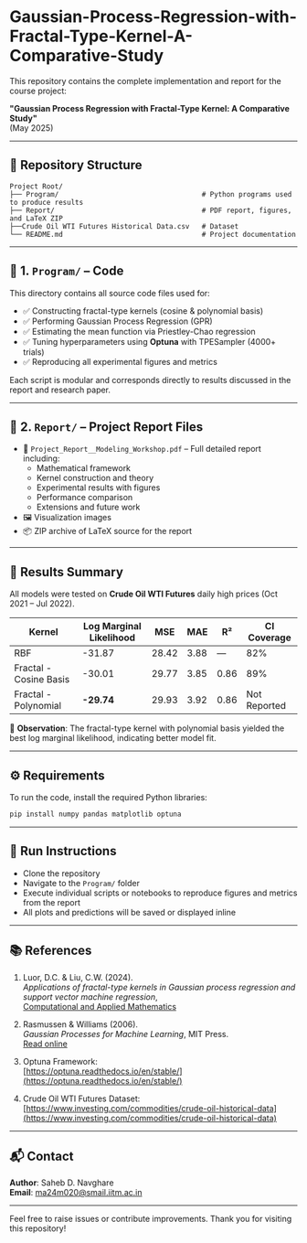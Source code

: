 # Gaussian-Process-Regression-with-Fractal-Type-Kernel-A-Comparative-Study

This repository contains the complete implementation and report for the course project:

**"Gaussian Process Regression with Fractal-Type Kernel: A Comparative Study"**  
(May 2025)

---

## 📁 Repository Structure

```
Project Root/
├── Program/                                   # Python programs used to produce results
├── Report/                                    # PDF report, figures, and LaTeX ZIP
├──Crude Oil WTI Futures Historical Data.csv   # Dataset
└── README.md                                  # Project documentation
```

---

## 📌 1. `Program/` – Code

This directory contains all source code files used for:

- ✅ Constructing fractal-type kernels (cosine & polynomial basis)
- ✅ Performing Gaussian Process Regression (GPR)
- ✅ Estimating the mean function via Priestley-Chao regression
- ✅ Tuning hyperparameters using **Optuna** with TPESampler (4000+ trials)
- ✅ Reproducing all experimental figures and metrics

Each script is modular and corresponds directly to results discussed in the report and research paper.

---

## 📌 2. `Report/` – Project Report Files

- 📄 `Project_Report__Modeling_Workshop.pdf` – Full detailed report including:
  - Mathematical framework
  - Kernel construction and theory
  - Experimental results with figures
  - Performance comparison
  - Extensions and future work
- 🖼️ Visualization images
- 📦 ZIP archive of LaTeX source for the report

---

## 🧪 Results Summary

All models were tested on **Crude Oil WTI Futures** daily high prices (Oct 2021 – Jul 2022).

| **Kernel**               | **Log Marginal Likelihood** | **MSE** | **MAE** | **R²**  | **CI Coverage** |
|--------------------------|-----------------------------|---------|---------|--------|-----------------|
| RBF                      | -31.87                      | 28.42   | 3.88    | —      | 82%             |
| Fractal - Cosine Basis   | -30.01                      | 29.77   | 3.85    | 0.86   | 89%             |
| Fractal - Polynomial     | **-29.74**                  | 29.93   | 3.92    | 0.86   | Not Reported    |

📌 **Observation**: The fractal-type kernel with polynomial basis yielded the best log marginal likelihood, indicating better model fit.

---

## ⚙️ Requirements

To run the code, install the required Python libraries:

```bash
pip install numpy pandas matplotlib optuna
```

---

## 🚀 Run Instructions

- Clone the repository
- Navigate to the `Program/` folder
- Execute individual scripts or notebooks to reproduce figures and metrics from the report
- All plots and predictions will be saved or displayed inline

---

## 📚 References

1. Luor, D.C. & Liu, C.W. (2024).  
   *Applications of fractal-type kernels in Gaussian process regression and support vector machine regression*,  
   [Computational and Applied Mathematics](https://link.springer.com/10.1007/s40314-024-02952-8)

2. Rasmussen & Williams (2006).  
   *Gaussian Processes for Machine Learning*, MIT Press.  
   [Read online](http://gaussianprocess.org/gpml/chapters/RW.pdf)

3. Optuna Framework:  
   [https://optuna.readthedocs.io/en/stable/](https://optuna.readthedocs.io/en/stable/)

4. Crude Oil WTI Futures Dataset:  
   [https://www.investing.com/commodities/crude-oil-historical-data](https://www.investing.com/commodities/crude-oil-historical-data)

---

## 📬 Contact

**Author**: Saheb D. Navghare  
**Email**: ma24m020@smail.iitm.ac.in

---

Feel free to raise issues or contribute improvements. Thank you for visiting this repository!
